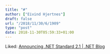 ```yaml
---
title: "#"
author: ["Eivind Hjertnes"]
draft: false
url: "/2018/11/30/6/1909"
type: "post"
date: 2018-11-30T05:59:33+01:00
---
```


Liked:
[Announcing
.NET Standard 2.1 | .NET Blog](https://blogs.msdn.microsoft.com/dotnet/2018/11/05/announcing-net-standard-2-1/)

